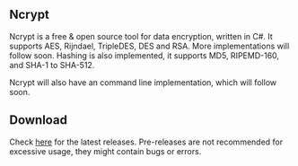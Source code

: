 ## Ncrypt

Ncrypt is a free & open source tool for data encryption, written in C#. It supports AES, Rijndael, TripleDES, DES and RSA. More implementations will follow soon. Hashing is also implemented, it supports MD5, RIPEMD-160, and SHA-1 to SHA-512.

Ncrypt will also have an command line implementation, which will follow soon.

## Download

Check [here](https://github.com/rsdkz/Ncrypt/releases) for the latest releases. Pre-releases are not recommended for excessive usage, they might contain bugs or errors.
